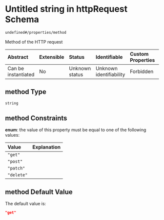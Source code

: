 # Untitled string in httpRequest Schema

```txt
undefined#/properties/method
```

Method of the HTTP request

| Abstract            | Extensible | Status         | Identifiable            | Custom Properties | Additional Properties | Access Restrictions | Defined In                                                                         |
| :------------------ | :--------- | :------------- | :---------------------- | :---------------- | :-------------------- | :------------------ | :--------------------------------------------------------------------------------- |
| Can be instantiated | No         | Unknown status | Unknown identifiability | Forbidden         | Allowed               | none                | [httpRequest\_v1.schema.json\*](httpRequest_v1.schema.json "open original schema") |

## method Type

`string`

## method Constraints

**enum**: the value of this property must be equal to one of the following values:

| Value      | Explanation |
| :--------- | :---------- |
| `"get"`    |             |
| `"post"`   |             |
| `"patch"`  |             |
| `"delete"` |             |

## method Default Value

The default value is:

```json
"get"
```
